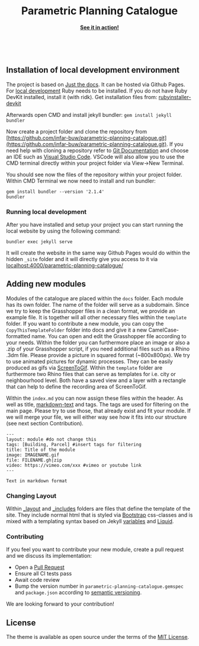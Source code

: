 <p align="center">
    <h1 align="center">Parametric Planning Catalogue</h1>
    <p align="center"><strong><a href="https://infar-buw.github.io/parametric-planning-catalogue/">See it in action!</a></strong></p>
    <br><br><br>
</p>

## Installation of local development environment

The project is based on [Just the docs](https://pmarsceill.github.io/just-the-docs/). It can be hosted via Github Pages. For [local development](https://docs.github.com/en/free-pro-team@latest/github/working-with-github-pages/testing-your-github-pages-site-locally-with-jekyll) Ruby needs to be installed. If you do not have Ruby DevKit installed, install it (with ridk). Get installation files from: [rubyinstaller-devkit](https://rubyinstaller.org/downloads/)

Afterwards open CMD and install jekyll bundler:
`gem install jekyll bundler`

Now create a project folder and clone the repository from [https://github.com/infar-buw/parametric-planning-catalogue.git](https://github.com/infar-buw/parametric-planning-catalogue.git).
If you need help with cloning a repository refer to [Git Documentation](https://git-scm.com/book/en/v2/Git-Basics-Getting-a-Git-Repository) and choose an IDE such as [Visual Studio Code](https://code.visualstudio.com/docs/editor/versioncontrol). VSCode will also allow you to use the CMD terminal directly within your project folder via View->New Terminal.

You should see now the files of the repository within your project folder. Within CMD Terminal we now need to install and run bundler:
```
gem install bundler --version '2.1.4'
bundler
```

### Running local development

After you have installed and setup your project you can start running the local website by using the following command:

```
bundler exec jekyll serve
```

It will create the website in the same way Github Pages would do within the hidden `_site` folder and it will directly give you access to it via [localhost:4000/parametric-planning-catalogue/](localhost:4000/parametric-planning-catalogue/)

## Adding new modules

Modules of the catalogue are placed within the `docs` folder. Each module has its own folder. The name of the folder will serve as a subdomain. Since we try to keep the Grasshopper files in a clean format, we provide an example file. It is together will all other necessary files within the `template` folder. If you want to contribute a new module, you can copy the `CopyThisTemplateFolder` folder into docs and give it a new CamelCase-formatted name. You can open and edit the Grasshopper file according to your needs.
Within the folder you can furthermore place an image or also a .zip of your Grasshopper script, if you need additional files such as a Rhino .3dm file. Please provide a picture in squared format (~800x800px). We try to use animated pictures for dynamic processes. They can be easily produced as gifs via [ScreenToGif](https://www.screentogif.com/). Within the `template` folder are furthermore two Rhino files that can serve as templates for i.e. city or neighbourhood level. Both have a saved view and a layer with a rectangle that can help to define the recording area of ScreenToGif.

Within the `index.md` you can now assign these files within the header. As well as title, [markdown-text](https://www.markdownguide.org/basic-syntax/) and tags. The tags are used for filtering on the main page. Please try to use those, that already exist and fit your module. If we will merge your file, we will either way see how it fits into our structure (see next section Contribution).
```
---
layout: module #do not change this
tags: [Building, Parcel] #insert tags for filtering
title: Title of the module
image: IMAGENAME.gif
file: FILENAME.gh|zip
video: https://vimeo.com/xxx #vimeo or youtube link
---

Text in markdown format
```

### Changing Layout

Within [_layout](https://jekyllrb.com/docs/layouts/) and [_includes](https://jekyllrb.com/docs/includes/) folders are files that define the template of the site. They include normal html that is styled via [Bootstrap](https://getbootstrap.com/) css-classes and is mixed with a templating syntax based on Jekyll [variables](https://jekyllrb.com/docs/variables/) and [Liquid](https://jekyllrb.com/docs/liquid/).

### Contributing

If you feel you want to contribute your new module, create a pull request and we discuss its implementation:
- Open a [Pull Request](https://github.com/infar-buw/parametric-planning-catalogue/pulls)
- Ensure all CI tests pass
- Await code review
- Bump the version number in `parametric-planning-catalogue.gemspec` and `package.json` according to [semantic versioning](https://semver.org/).

We are looking forward to your contribution!

## License

The theme is available as open source under the terms of the [MIT License](http://opensource.org/licenses/MIT).
